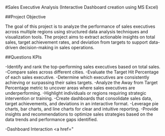 #Sales Executive Analysis (Interactive Dashboard creation using MS Excel)

##Project Objective

The goal of this project is to analyze the performance of sales executives across multiple regions using structured data analysis techniques and visualization tools. The project aims to extract actionable insights on total sales, target achievement rates, and deviation from targets to support data-driven decision-making in sales operations.

##Questions KPIs

-Identify and rank the top-performing sales executives based on total sales.
-Compare sales across different cities.
-Evaluate the Target Hit Percentage of each sales executive.
-Determine which executives are consistently achieving or surpassing their sales targets.
-Analyze the Away from Target Percentage metric to uncover areas where sales executives are underperforming.
-Highlight individuals or regions requiring strategic intervention or training.
-Create dashboards that consolidate sales data, target achievements, and deviations in an interactive format.
-Leverage pie charts, bar charts, and line charts for clear and intuitive reporting.
-Provide insights and recommendations to optimize sales strategies based on the data trends and performance gaps identified.

-Dashboard Interaction <a href="



